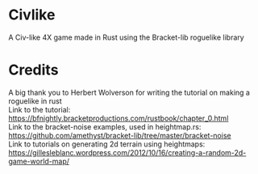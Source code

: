 # Civlike

A Civ-like 4X game made in Rust using the Bracket-lib roguelike library

# Credits

A big thank you to Herbert Wolverson for writing the tutorial on making a roguelike in rust      
Link to the tutorial: https://bfnightly.bracketproductions.com/rustbook/chapter_0.html         
Link to the bracket-noise examples, used in heightmap.rs: https://github.com/amethyst/bracket-lib/tree/master/bracket-noise      
Link to tutorials on generating 2d terrain using heightmaps: https://gillesleblanc.wordpress.com/2012/10/16/creating-a-random-2d-game-world-map/      
